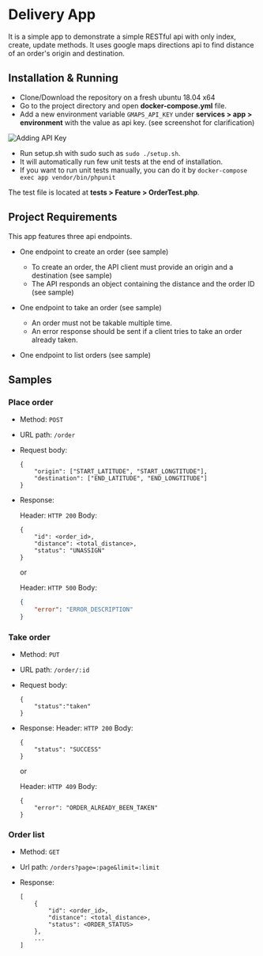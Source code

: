 # Delivery App
It is a simple app to demonstrate a simple RESTful api with only index, create, update methods.
It uses google maps directions api to find distance of an order's origin and destination.

## Installation & Running
- Clone/Download the repository on a fresh ubuntu 18.04 x64
- Go to the project directory and open **docker-compose.yml** file.
- Add a new environment variable `GMAPS_API_KEY` under **services > app > environment** with the value as api key. (see screenshot for clarification)
 
![Adding API Key](https://i.imgur.com/cTxCynS.jpg)

- Run setup.sh with sudo such as `sudo ./setup.sh`.
- It will automatically run few unit tests at the end of installation.
- If you want to run unit tests manually, you can do it by `docker-compose exec app vendor/bin/phpunit`

The test file is located at **tests > Feature > OrderTest.php**.

## Project Requirements
This app features three api endpoints.
- One endpoint to create an order (see sample)
    - To create an order, the API client must provide an origin and a destination (see sample)
    - The API responds an object containing the distance and the order ID (see sample)

- One endpoint to take an order (see sample)
    - An order must not be takable multiple time.
    - An error response should be sent if a client tries to take an order already taken.

- One endpoint to list orders (see sample)

## Samples
### Place order
  - Method: `POST`
  - URL path: `/order`
  - Request body:

    ```
    {
        "origin": ["START_LATITUDE", "START_LONGTITUDE"],
        "destination": ["END_LATITUDE", "END_LONGTITUDE"]
    }
    ```

  - Response:

    Header: `HTTP 200`
    Body:
      ```
      {
          "id": <order_id>,
          "distance": <total_distance>,
          "status": "UNASSIGN"
      }
      ```
    or

    Header: `HTTP 500`
    Body:
      ```json
      {
          "error": "ERROR_DESCRIPTION"
      }
      ```

### Take order

  - Method: `PUT`
  - URL path: `/order/:id`
  - Request body:
    ```
    {
        "status":"taken"
    }
    ```
  - Response:
    Header: `HTTP 200`
    Body:
      ```
      {
          "status": "SUCCESS"
      }
      ```
    or

    Header: `HTTP 409`
    Body:
      ```
      {
          "error": "ORDER_ALREADY_BEEN_TAKEN"
      }
      ```

### Order list

  - Method: `GET`
  - Url path: `/orders?page=:page&limit=:limit`
  - Response:

    ```
    [
        {
            "id": <order_id>,
            "distance": <total_distance>,
            "status": <ORDER_STATUS>
        },
        ...
    ]
    ```